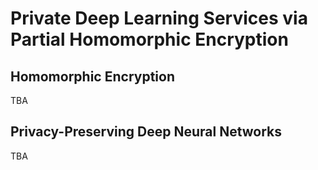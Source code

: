 # Private Deep Learning Services via Partial Homomorphic Encryption
## Homomorphic Encryption

TBA

## Privacy-Preserving Deep Neural Networks

TBA



## 
